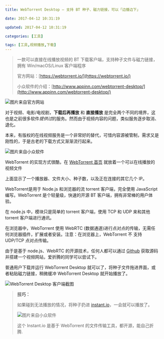 ```yaml
---
title: WebTorrent Desktop – 支持 BT 种子、磁力链接，可以「边播边下」

date: 2017-04-12 10:31:19

updated: 2017-04-12 10:31:19

categories: [工具]

tags: [工具,视频播放,下载]
---
```


> 一款可以直接在线播放视频的 BT 下载客户端，支持种子文件与磁力链接，拥有 Win/macOS/Linux 客户端程序
>
> 官方网站：[https://webtorrent.io/](https://webtorrent.io/)
>
> 小众软件的介绍：[http://www.appinn.com/webtorrent-desktop/](http://www.appinn.com/webtorrent-desktop/)

![图片来自官方网站](https://webtorrent.io/img/screenshot-player2.png)

对于视频、电影/电视剧，**下载后再播放** 和 **直接播放** 是完全两个不同的境界，这也是之前很多软件*提供过*的服务。然而由于视频内容的问题，类似服务逐步取消、退化。

本来，有版权的在线视频服务是一个非常好的替代，可惜内容源被管制，需求又是刚性的，于是古老的下载方式又渐渐流行起来。


![图片来自小众软件](https://img3.appinn.com/images/201704/2017-04-12-12-54-23.jpg)

WebTorrent 的实现方式很酷，在 [WebTorrent 首页](https://webtorrent.io/) 就放着一个可以在线播放的视频文件

上面显示了一个播放器、文件大小、种子数，以及正在连接的其它几个 IP。

WebTorrent是用于 Node.js 和浏览器的流 torrent 客户端，完全使用 JavaScript 编写。WebTorrent 是个轻量级，快速的开源 BT 客户端，拥有非常棒的用户体验。

在 node.js 中，模块只是简单的 torrent 客户端，使用 TCP 和 UDP 来和其他 torrent 客户端进行通讯。

在浏览器中，WebTorrent 使用 WebRTC  (数据通道)进行点对点的传输，无需任何浏览器插件，扩展或者安装。注意：在浏览器上，WebTorrent 不 支持 UDP/TCP 点对点传输。

由于是基于 node.js、WebRTC  的开源技术，任何人都可以通过 [Github](https://github.com/feross/webtorrent) 获取源码并搭建一个视频网站，爱折腾的同学可以尝试下。

普通用户下载并运行 WebTorrent Desktop 就可以了，将种子文件拖进界面，或者粘贴磁力链接，稍微缓冲 WebTorrent Desktop 就开始播放了。

![WebTorrent Desktop 客户端截图](https://webtorrent.io/img/screenshot-main.png)

> **技巧：**
>
> 如果碰到无法播放的情况，将种子扔进 [instant.io](https://instant.io/)，一会就可以播放了。
> 
> ![图片来自小众软件](https://img3.appinn.com/images/201704/2017-04-12-1-09-17.jpg!o)
> 
> 这个 Instant.io 是基于 WebTorrent 的文件传输工具，都开源，能自己折腾.
